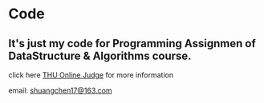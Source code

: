 # Code
## It's just my code for Programming Assignmen of DataStructure & Algorithms course.
click here [THU Online Judge](https://dsa.cs.tsinghua.edu.cn/oj/course.shtml?courseid=80) for more information


email: shuangchen17@163.com
